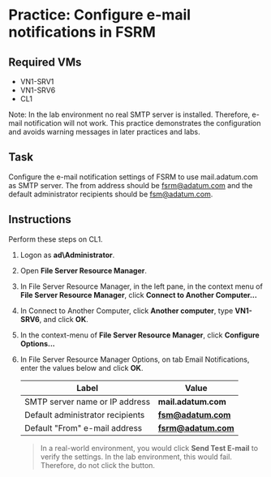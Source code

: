 # Practice: Configure e-mail notifications in FSRM

## Required VMs

* VN1-SRV1
* VN1-SRV6
* CL1

Note: In the lab environment no real SMTP server is installed. Therefore, e-mail notification will not work. This practice demonstrates the configuration and avoids warning messages in later practices and labs.

## Task

Configure the e-mail notification settings of FSRM to use mail.adatum.com as SMTP server. The from address should be fsrm@adatum.com and the default administrator recipients should be fsm@adatum.com.

## Instructions

Perform these steps on CL1.

1. Logon as **ad\Administrator**.
1. Open **File Server Resource Manager**.
1. In File Server Resource Manager, in the left pane, in the context menu of **File Server Resource Manager**, click **Connect to Another Computer...**
1. In Connect to Another Computer, click **Another computer**, type **VN1-SRV6**, and click **OK**.
1. In the context-menu of **File Server Resource Manager**, click **Configure Options...**
1. In File Server Resource Manager Options, on tab Email Notifications, enter the values below and click **OK**.

    | Label                            | Value               |
    |----------------------------------|---------------------|
    | SMTP server name or IP address   | **mail.adatum.com** |
    | Default administrator recipients | **fsm@adatum.com**  |
    | Default "From" e-mail address    | **fsrm@adatum.com** |

    > In a real-world environment, you would click **Send Test E-mail** to verify the settings. In the lab environment, this would fail. Therefore, do not click the button.
